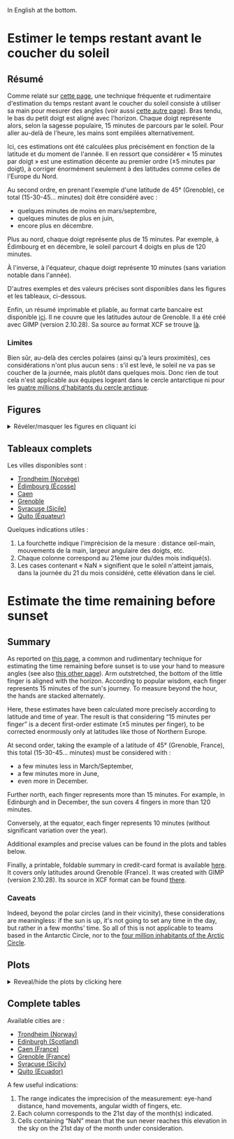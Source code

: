 In English at the bottom.

# Estimer le temps restant avant le coucher du soleil

## Résumé

Comme relaté sur [cette page](https://skeptics.stackexchange.com/questions/41433/can-one-estimate-accurately-the-time-until-sunset-using-the-width-of-ones-finge), une technique fréquente et rudimentaire d'estimation du temps restant avant le coucher du soleil consiste à utiliser sa main pour mesurer des angles (voir aussi [cette autre page](https://en.m.wikipedia.org/wiki/Angular_diameter#Estimating_angular_diameter_using_the_hand)). Bras tendu, le bas du petit doigt est aligné avec l'horizon. Chaque doigt représente alors, selon la sagesse populaire, 15 minutes de parcours par le soleil. Pour aller au-delà de l'heure, les mains sont empilées alternativement.

Ici, ces estimations ont été calculées plus précisément en fonction de la latitude et du moment de l'année. Il en ressort que considérer « 15 minutes par doigt » est une estimation décente au premier ordre (±5 minutes par doigt), à corriger énormément seulement à des latitudes comme celles de l'Europe du Nord.

Au second ordre, en prenant l'exemple d'une latitude de 45° (Grenoble), ce total (15-30-45... minutes) doit être considéré avec :
* quelques minutes de moins en mars/septembre,
* quelques minutes de plus en juin,
* encore plus en décembre.

Plus au nord, chaque doigt représente plus de 15 minutes. Par exemple, à Édimbourg et en décembre, le soleil parcourt 4 doigts en plus de 120 minutes.

À l'inverse, à l'équateur, chaque doigt représente 10 minutes (sans variation notable dans l'année).

D'autres exemples et des valeurs précises sont disponibles dans les figures et les tableaux, ci-dessous.

Enfin, un résumé imprimable et pliable, au format carte bancaire est disponible [ici](https://github.com/Xoutron/TimeLeftBeforeSunset/releases/download/Plots-and-Graphics/Recap_CreditCardFormat_Grenoble.pdf). Il ne couvre que les latitudes autour de Grenoble. Il a été créé avec GIMP (version 2.10.28). Sa source au format XCF se trouve [là](https://github.com/Xoutron/TimeLeftBeforeSunset/releases/download/Plots-and-Graphics/Recap_CreditCardFormat_Grenoble.xcf).

### Limites

Bien sûr, au-delà des cercles polaires (ainsi qu'à leurs proximités), ces considérations n'ont plus aucun sens : s'il est levé, le soleil ne va pas se coucher de la journée, mais plutôt dans quelques mois. Donc rien de tout cela n'est applicable aux équipes logeant dans le cercle antarctique ni pour les [quatre millions d'habitants du cercle arctique](https://fr.wikipedia.org/wiki/Arctique).

## Figures

<details>
  <summary>Révéler/masquer les figures en cliquant ici</summary>

Quelques indications utiles :
1) La fourchette indique l'imprécision de la mesure : distance œil-main, mouvements de la main, largeur angulaire des doigts, etc.
2) L'estimation usuelle, 15 minutes par doigt, est indiquée en tirets noirs.
3) Les valeurs non tracées indiquent que le soleil n'atteint jamais, dans la journée du 21 du mois considéré, cette élévation dans le ciel.

Ces figures sont aussi disponibles en PDF (vectoriel) à [cet endroit](https://github.com/Xoutron/TimeLeftBeforeSunset/releases/tag/Plots-and-Graphics).

### Première main

![Soleil arrivant au haut de l'auriculaire, première main (1 doigt)](https://github.com/Xoutron/TimeLeftBeforeSunset/releases/download/Plots-and-Graphics/fr-1-Auriculaire.png "Soleil arrivant au haut de l'auriculaire, première main (1 doigt)")

![Soleil arrivant au haut de l'annulaire, première main (2 doigts)](https://github.com/Xoutron/TimeLeftBeforeSunset/releases/download/Plots-and-Graphics/fr-2-Annulaire.png "Soleil arrivant au haut de l'annulaire, première main (2 doigts)")

![Soleil arrivant au haut du majeur, première main (3 doigts)](https://github.com/Xoutron/TimeLeftBeforeSunset/releases/download/Plots-and-Graphics/fr-3-Majeur.png "Soleil arrivant au haut du majeur, première main (3 doigts)")

![Soleil arrivant au haut de l'index, première main (4 doigts)](https://github.com/Xoutron/TimeLeftBeforeSunset/releases/download/Plots-and-Graphics/fr-4-Index.png "Soleil arrivant au haut de l'index, première main (4 doigts)")

### Seconde main

![Soleil arrivant au haut de l'auriculaire, seconde main (5 doigts)](https://github.com/Xoutron/TimeLeftBeforeSunset/releases/download/Plots-and-Graphics/fr-5-Auriculaire.png "Soleil arrivant au haut de l'auriculaire, seconde main (5 doigts)")

![Soleil arrivant au haut de l'annulaire, seconde main (6 doigts)](https://github.com/Xoutron/TimeLeftBeforeSunset/releases/download/Plots-and-Graphics/fr-6-Annulaire.png "Soleil arrivant au haut de l'annulaire, seconde main (6 doigts)")

![Soleil arrivant au haut du majeur, seconde main (7 doigts)](https://github.com/Xoutron/TimeLeftBeforeSunset/releases/download/Plots-and-Graphics/fr-7-Majeur.png "Soleil arrivant au haut du majeur, seconde main (7 doigts)")

![Soleil arrivant au haut de l'index, seconde main (8 doigts)](https://github.com/Xoutron/TimeLeftBeforeSunset/releases/download/Plots-and-Graphics/fr-8-Index.png "Soleil arrivant au haut de l'index, seconde main (8 doigts)")

### Troisième main

![Soleil arrivant au haut de l'auriculaire, troisième main (9 doigts)](https://github.com/Xoutron/TimeLeftBeforeSunset/releases/download/Plots-and-Graphics/fr-9-Auriculaire.png "Soleil arrivant au haut de l'auriculaire, troisième main (9 doigts)")

![Soleil arrivant au haut de l'annulaire, troisième main (10 doigts)](https://github.com/Xoutron/TimeLeftBeforeSunset/releases/download/Plots-and-Graphics/fr-10-Annulaire.png "Soleil arrivant au haut de l'annulaire, troisième main (10 doigts)")

![Soleil arrivant au haut du majeur, troisième main (11 doigts)](https://github.com/Xoutron/TimeLeftBeforeSunset/releases/download/Plots-and-Graphics/fr-11-Majeur.png "Soleil arrivant au haut du majeur, troisième main (11 doigts)")

![Soleil arrivant au haut de l'index, troisième main (12 doigts)](https://github.com/Xoutron/TimeLeftBeforeSunset/releases/download/Plots-and-Graphics/fr-12-Index.png "Soleil arrivant au haut de l'index, troisième main (12 doigts)")

</details>

## Tableaux complets

Les villes disponibles sont :
* [Trondheim (Norvège)](https://github.com/Xoutron/TimeLeftBeforeSunset/blob/main/Output/Trondheim_Norway.md)
* [Édimbourg (Écosse)](https://github.com/Xoutron/TimeLeftBeforeSunset/blob/main/Output/Edinburgh_Scotland.md)
* [Caen](https://github.com/Xoutron/TimeLeftBeforeSunset/blob/main/Output/Caen_France.md)
* [Grenoble](https://github.com/Xoutron/TimeLeftBeforeSunset/blob/main/Output/Grenoble_France.md)
* [Syracuse (Sicile)](https://github.com/Xoutron/TimeLeftBeforeSunset/blob/main/Output/Syracuse_Sicily.md)
* [Quito (Équateur)](https://github.com/Xoutron/TimeLeftBeforeSunset/blob/main/Output/Quito_Ecuador.md)

Quelques indications utiles :
1) La fourchette indique l'imprécision de la mesure : distance œil-main, mouvements de la main, largeur angulaire des doigts, etc.
2) Chaque colonne correspond au 21ème jour du/des mois indiqué(s).
3) Les cases contenant « NaN » signifient que le soleil n'atteint jamais, dans la journée du 21 du mois considéré, cette élévation dans le ciel.

# Estimate the time remaining before sunset

## Summary

As reported on [this page](https://skeptics.stackexchange.com/questions/41433/can-one-estimate-accurately-the-time-until-sunset-using-the-width-of-ones-finge), a common and rudimentary technique for estimating the time remaining before sunset is to use your hand to measure angles (see also [this other page](https://en.m.wikipedia.org/wiki/Angular_diameter#Estimating_angular_diameter_using_the_hand)). Arm outstretched, the bottom of the little finger is aligned with the horizon. According to popular wisdom, each finger represents 15 minutes of the sun's journey. To measure beyond the hour, the hands are stacked alternately.

Here, these estimates have been calculated more precisely according to latitude and time of year. The result is that considering “15 minutes per finger” is a decent first-order estimate (±5 minutes per finger), to be corrected enormously only at latitudes like those of Northern Europe.

At second order, taking the example of a latitude of 45° (Grenoble, France), this total (15-30-45... minutes) must be considered with :
* a few minutes less in March/September,
* a few minutes more in June,
* even more in December.

Further north, each finger represents more than 15 minutes. For example, in Edinburgh and in December, the sun covers 4 fingers in more than 120 minutes.

Conversely, at the equator, each finger represents 10 minutes (without significant variation over the year).

Additional examples and precise values can be found in the plots and tables below.

Finally, a printable, foldable summary in credit-card format is available [here](https://github.com/Xoutron/TimeLeftBeforeSunset/releases/download/Plots-and-Graphics/Recap_CreditCardFormat_Grenoble.pdf). It covers only latitudes around Grenoble (France). It was created with GIMP (version 2.10.28). Its source in XCF format can be found [there](https://github.com/Xoutron/TimeLeftBeforeSunset/releases/download/Plots-and-Graphics/Recap_CreditCardFormat_Grenoble.xcf).

### Caveats

Indeed, beyond the polar circles (and in their vicinity), these considerations are meaningless: if the sun is up, it's not going to set any time in the day, but rather in a few months' time. So all of this is not applicable to teams based in the Antarctic Circle, nor to the [four million inhabitants of the Arctic Circle](https://fr.wikipedia.org/wiki/Arctique).

## Plots

<details>
  <summary>Reveal/hide the plots by clicking here</summary>

A few useful indications:
1) The range indicates the imprecision of the measurement: eye-hand distance, hand movements, angular width of fingers, etc.
2) The usual estimate, 15 minutes per finger, is indicated by black dashes.
3) Values not plotted indicate that the sun never reaches this elevation in the sky on the 21st day of the month under consideration.

These plots are also available in PDF (vectorized) at [this address](https://github.com/Xoutron/TimeLeftBeforeSunset/releases/tag/Plots-and-Graphics).

### First hand

![Sun reaching top of little finger, first hand (1 finger)](https://github.com/Xoutron/TimeLeftBeforeSunset/releases/download/Plots-and-Graphics/en-1-little.finger.png "Sun reaching top of little finger, first hand (1 finger)")

![Sun reaching top of annulary, first hand (2 fingers)](https://github.com/Xoutron/TimeLeftBeforeSunset/releases/download/Plots-and-Graphics/en-2-annulary.png "Sun reaching top of annulary, first hand (2 fingers)")

![Sun reaching top of middle finger, first hand (3 fingers)](https://github.com/Xoutron/TimeLeftBeforeSunset/releases/download/Plots-and-Graphics/en-3-middle.finger.png "Sun reaching top of middle finger, first hand (3 fingers)")

![Sun reaching top of index, first hand (4 fingers)](https://github.com/Xoutron/TimeLeftBeforeSunset/releases/download/Plots-and-Graphics/en-4-index.png "Sun reaching top of index, first hand (4 fingers)")

### Second hand

![Sun reaching top of little finger, second hand (5 fingers)](https://github.com/Xoutron/TimeLeftBeforeSunset/releases/download/Plots-and-Graphics/en-5-little.finger.png "Sun reaching top of little finger, second hand (5 fingers)")

![Sun reaching top of annulary, second hand (6 fingers)](https://github.com/Xoutron/TimeLeftBeforeSunset/releases/download/Plots-and-Graphics/en-6-annulary.png "Sun reaching top of annulary, second hand (6 fingers)")

![Sun reaching top of middle finger, second hand (7 fingers)](https://github.com/Xoutron/TimeLeftBeforeSunset/releases/download/Plots-and-Graphics/en-7-middle.finger.png "Sun reaching top of middle finger, second hand (7 fingers)")

![Sun reaching top of index, second hand (8 fingers)](https://github.com/Xoutron/TimeLeftBeforeSunset/releases/download/Plots-and-Graphics/en-8-index.png "Sun reaching top of index, second hand (8 fingers)")

### Third hand

![Sun reaching top of little finger, third hand (9 fingers)](https://github.com/Xoutron/TimeLeftBeforeSunset/releases/download/Plots-and-Graphics/en-9-little.finger.png "Sun reaching top of little finger, third hand (9 fingers)")

![Sun reaching top of annulary, third hand (10 fingers)](https://github.com/Xoutron/TimeLeftBeforeSunset/releases/download/Plots-and-Graphics/en-10-annulary.png "Sun reaching top of annulary, third hand (10 fingers)")

![Sun reaching top of middle finger, third hand (11 fingers)](https://github.com/Xoutron/TimeLeftBeforeSunset/releases/download/Plots-and-Graphics/en-11-middle.finger.png "Sun reaching top of middle finger, third hand (11 fingers)")

![Sun reaching top of index, third hand (12 fingers)](https://github.com/Xoutron/TimeLeftBeforeSunset/releases/download/Plots-and-Graphics/en-12-index.png "Sun reaching top of index, third hand (12 fingers)")

</details>

## Complete tables

Available cities are :
* [Trondheim (Norway)](https://github.com/Xoutron/TimeLeftBeforeSunset/blob/main/Output/Trondheim_Norway.md)
* [Edinburgh (Scotland)](https://github.com/Xoutron/TimeLeftBeforeSunset/blob/main/Output/Edinburgh_Scotland.md)
* [Caen (France)](https://github.com/Xoutron/TimeLeftBeforeSunset/blob/main/Output/Caen_France.md)
* [Grenoble (France)](https://github.com/Xoutron/TimeLeftBeforeSunset/blob/main/Output/Grenoble_France.md)
* [Syracuse (Sicily)](https://github.com/Xoutron/TimeLeftBeforeSunset/blob/main/Output/Syracuse_Sicily.md)
* [Quito (Ecuador)](https://github.com/Xoutron/TimeLeftBeforeSunset/blob/main/Output/Quito_Ecuador.md)

A few useful indications:
1) The range indicates the imprecision of the measurement: eye-hand distance, hand movements, angular width of fingers, etc.
2) Each column corresponds to the 21st day of the month(s) indicated.
3) Cells containing “NaN” mean that the sun never reaches this elevation in the sky on the 21st day of the month under consideration.
